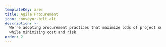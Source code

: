 ```yaml
---
templateKey: area
title: Agile Procurement
icon: conveyor-belt-alt
description: >-
  We're adopting procurement practices that maximize odds of project success
  while minimizing cost and risk
order: 2
---
```


